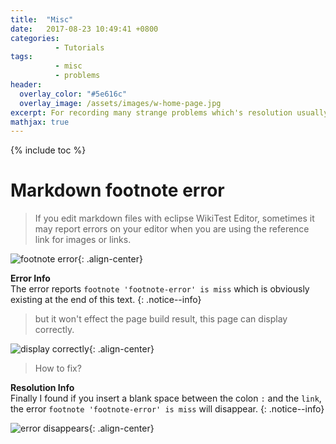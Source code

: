 ```yaml
---
title:  "Misc"
date:   2017-08-23 10:49:41 +0800
categories: 
          - Tutorials
tags:          
          - misc
          - problems
header:
  overlay_color: "#5e616c"
  overlay_image: /assets/images/w-home-page.jpg
excerpt: For recording many strange problems which's resolution usually cannot be found on the Internet.
mathjax: true
---
```



{% include toc %}

# Markdown footnote error

> If you edit markdown files with eclipse WikiTest Editor, sometimes it may report errors on your editor when you are using the reference link for images or links.

![footnote error][footnote-error]{: .align-center} 

**Error Info**  
The error reports `footnote 'footnote-error' is miss` which is obviously existing at the end of this text.
{: .notice--info}

> but it won't effect the page build result, this page can display correctly.

![display correctly][display-correctly]{: .align-center} 

> How to fix?

**Resolution Info**  
Finally I found if you insert a blank space between the colon `:` and the `link`, the error `footnote 'footnote-error' is miss` will disappear.
{: .notice--info}

![error disappears][error-disappears]{: .align-center}


[footnote-error]: {{site.url}}{{site.baseurl}}/assets/images/posts/misc/misc001.png
[display-correctly]: {{site.url}}{{site.baseurl}}/assets/images/posts/misc/misc002.png
[error-disappears]: {{site.url}}{{site.baseurl}}/assets/images/posts/misc/misc003.png
